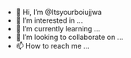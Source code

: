 - 👋 Hi, I’m @Itsyourboiujjwa
- 👀 I’m interested in ...
- 🌱 I’m currently learning ...
- 💞️ I’m looking to collaborate on ...
- 📫 How to reach me ...

<!---
Itsyourboiujjwa/Itsyourboiujjwa is a ✨ special ✨ repository because its `README.md` (this file) appears on your GitHub profile.
You can click the Preview link to take a look at your changes.
--->
